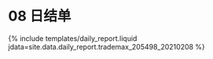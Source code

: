 # 08 日结单

{% include  templates/daily_report.liquid jdata=site.data.daily_report.trademax_205498_20210208 %}